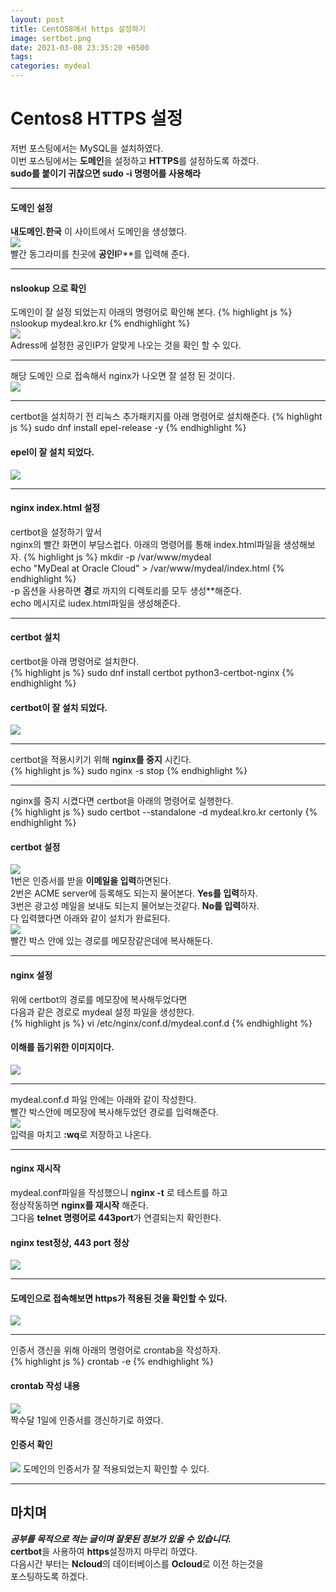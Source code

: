 ```yaml
---
layout: post
title: CentOS8에서 https 설정하기
image: sertbot.png
date: 2021-03-08 23:35:20 +0500
tags:
categories: mydeal
---
```


# Centos8 HTTPS 설정
저번 포스팅에서는 MySQL을 설치하였다.  
이번 포스팅에서는 **도메인**을 설정하고 **HTTPS**를 설정하도록 하겠다.  
**sudo를 붙이기 귀찮으면 sudo -i 명령어를 사용해라**
***

#### 도메인 설정
**내도메인.한국** 이 사이트에서 도메인을 생성했다.  
![]({{site.baseurl}}/images/mydeal/도메인.jpg)    
빨간 동그라미를 친곳에 **공인I**P**를 입력해 준다.  

***

#### nslookup 으로 확인
도메인이 잘 설정 되었는지 아래의 명령어로 확인해 본다.
{% highlight js %}
nslookup mydeal.kro.kr
{% endhighlight %}  
![]({{site.baseurl}}/images/mydeal/nslookup.PNG)  
Adress에 설정한 공인IP가 알맞게 나오는 것을 확인 할 수 있다.  

***

해당 도메인 으로 접속해서 nginx가 나오면 잘 설정 된 것이다.  
![]({{site.baseurl}}/images/mydeal/nginx-공인ip.PNG)  

***

certbot을 설치하기 전 리눅스 추가패키지를 아래 명령어로 설치해준다.
{% highlight js %}
sudo dnf install epel-release -y
{% endhighlight %}  
#### epel이 잘 설치 되었다.  
![]({{site.baseurl}}/images/mydeal/epel.PNG)  

***

#### nginx index.html 설정  
certbot을 설정하기 앞서  
nginx의 빨간 화면이 부담스럽다. 아래의 명령어를 통해 index.html파일을 생성해보자.
{% highlight js %}
mkdir -p /var/www/mydeal  
echo "MyDeal at Oracle Cloud" > /var/www/mydeal/index.html
{% endhighlight %}  
-p 옵션을 사용하면 **경**로 까지의 디렉토리를 모두 생성**해준다.  
echo 메시지로 iudex.html파일을 생성해준다.  

***

#### certbot 설치  
certbot을 아래 명령어로 설치한다.  
{% highlight js %}
sudo dnf install certbot python3-certbot-nginx
{% endhighlight %}  
#### certbot이 잘 설치 되었다.  
![]({{site.baseurl}}/images/mydeal/certbot-설치.PNG)  

***

certbot을 적용시키기 위해 **nginx를 중지** 시킨다.  
{% highlight js %}
sudo nginx -s stop
{% endhighlight %}  

***
nginx를 중지 시켰다면 certbot을 아래의 명령어로 실행한다.  
{% highlight js %}
sudo certbot --standalone -d mydeal.kro.kr certonly
{% endhighlight %}  

#### certbot 설정
![]({{site.baseurl}}/images/mydeal/certbot-설정.PNG)  
1번은 인증서를 받을 **이메일을 입력**하면된다.    
2번은 ACME server에 등록해도 되는지 물어본다. **Yes를 입력**하자.  
3번은 광고성 메일을 보내도 되는지 물어보는것같다. **No를 입력**하자.  
다 입력했다면 아래와 같이 설치가 완료된다.  
![]({{site.baseurl}}/images/mydeal/certbot-경로.PNG)  
빨간 박스 안에 있는 경로를 메모장같은데에 복사해둔다.  

***
#### nginx 설정  
위에 certbot의 경로를 메모장에 복사해두었다면  
다음과 같은 경로로 mydeal 설정 파일을 생성한다.  
{% highlight js %}
vi /etc/nginx/conf.d/mydeal.conf.d
{% endhighlight %}  
#### 이해를 돕기위한 이미지이다.  
![]({{site.baseurl}}/images/mydeal/certbot-vi.PNG)  

***
mydeal.conf.d 파일 안에는 아래와 같이 작성한다.  
빨간 박스안에 메모장에 복사해두었던 경로를 입력해준다.  
![]({{site.baseurl}}/images/mydeal/certbot-conf.PNG)  
입력을 마치고 **:wq**로 저장하고 나온다.  

***

#### nginx 재시작  
mydeal.conf파일을 작성했으니 **nginx -t** 로 테스트를 하고  
정상작동하면 **nginx를 재시작** 해준다.  
그다음 **telnet 명령어로 443port**가 연결되는지 확인한다.    

#### nginx test정상, 443 port 정상
![]({{site.baseurl}}/images/mydeal/nginx-certbot-정상작동.PNG)  

***

#### 도메인으로 접속해보면 https가 적용된 것을 확인할 수 있다.  
![]({{site.baseurl}}/images/mydeal/certbot-적용됨.PNG)  

***

인증서 갱신을 위해 아래의 명령어로 crontab을 작성하자.  
{% highlight js %}
crontab -e
{% endhighlight %}  
#### crontab 작성 내용
![]({{site.baseurl}}/images/mydeal/certbot-인증서.PNG)  
짝수달 1일에 인증서를 갱신하기로 하였다.  

#### 인증서 확인
![]({{site.baseurl}}/images/mydeal/https-인증서.PNG) 
도메인의 인증서가 잘 적용되었는지 확인할 수 있다.  

***

## 마치며  
___공부를 목적으로 적는 글이며 잘못된 정보가 있을 수 있습니다.___  
**certbot**을 사용하여 **https**설정까지 마무리 하였다.  
다음시간 부터는 **Ncloud**의 데이터베이스를 **Ocloud**로 이전 하는것을  
포스팅하도록 하겠다.  















